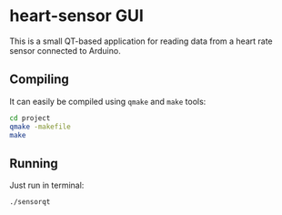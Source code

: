# heart-sensor GUI

This is a small QT-based application for reading data from a heart rate sensor connected to Arduino.

## Compiling

It can easily be compiled using `qmake` and `make` tools:

```bash
cd project
qmake -makefile
make
```

## Running 

Just run in terminal:

```bash
./sensorqt
```

